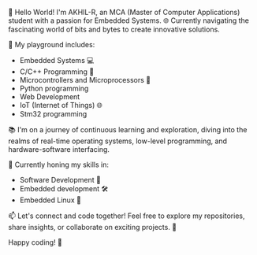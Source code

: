 👋 Hello World! I'm AKHIL-R, an MCA (Master of Computer Applications) student with a passion for Embedded Systems. 🌐 Currently navigating the fascinating world of bits and bytes to create innovative solutions.

🔧 My playground includes:
   - Embedded Systems 💻
   - C/C++ Programming 🚀
   - Microcontrollers and Microprocessors 🤖
   - Python programming
   - Web Development
   - IoT (Internet of Things) 🌐
   - Stm32 programming

📚 I'm on a journey of continuous learning and exploration, diving into the realms of real-time operating systems, low-level programming, and hardware-software interfacing.


🌱 Currently honing my skills in:
   - Software Development 🧠
   - Embedded development 🛠️
   - Embedded Linux 🐧

📫 Let's connect and code together! Feel free to explore my repositories, share insights, or collaborate on exciting projects. 🤝

Happy coding! 🚀
